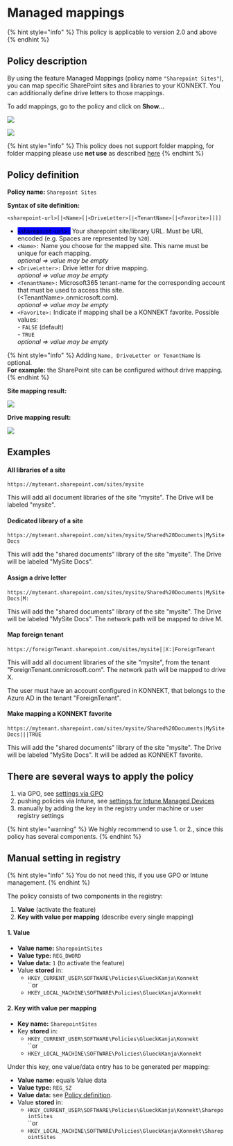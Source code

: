 # Managed mappings

{% hint style="info" %}
This policy is applicable to version 2.0 and above
{% endhint %}

## Policy description

By using the feature Managed Mappings (policy name `"Sharepoint Sites"`), you can map specific SharePoint sites and libraries to your KONNEKT. You can additionally define drive letters to those mappings.

To add mappings, go to the policy and click on **Show...**

![](<../../.gitbook/assets/2021-08-18 09\_44\_27-192.168.2.50 - Remote Desktop Connection.png>)

![](<../../.gitbook/assets/2022-08-19 11\_17\_20-LabServer ‎- Remotedesktop.png>)

{% hint style="info" %}
This policy does not support folder mapping, for folder mapping please use **net use**  as described [here](assign-drive-letters.md#assign-drive-letters-to-other-folders-using-net-use)
{% endhint %}

## **Policy definition**

**Policy name:** `Sharepoint Sites`&#x20;

**Syntax of site definition:**&#x20;

```
<sharepoint-url>[|<Name>[|<DriveLetter>[|<TenantName>[|<Favorite>]]]]
```

* <mark style="background-color:blue;">`<sharepoint-url>:`</mark> Your sharepoint site/library URL. Must be URL encoded (e.g. Spaces are represented by `%20`).
* `<Name>:` Name you choose for the mapped site. This name must be unique for each mapping.\
  _optional => value may be empty_
* `<DriveLetter>:` Drive letter for drive mapping.\
  _optional => value may be empty_
* `<TenantName>:` Microsoft365 tenant-name for the corresponding account that must be used to access this site. (\<TenantName>.onmicrosoft.com).\
  _optional => value may be empty_
* `<Favorite>:` Indicate if mapping shall be a KONNEKT favorite. Possible values:\
  \- `FALSE` (default)\
  \- `TRUE`\
  _optional => value may be empty_

{% hint style="info" %}
Adding `Name, DriveLetter or TenantName` is optional. \
**For example:** the SharePoint site can be configured without drive mapping.
{% endhint %}

**Site mapping result:**

![](<../../.gitbook/assets/2021-08-19 10\_10\_40-192.168.2.50 - Remote Desktop Connection (2).png>)

**Drive mapping result:**

![](<../../.gitbook/assets/2021-08-19 10\_20\_06-192.168.2.50 - Remote Desktop Connection.png>)

## **Examples**

#### All libraries of a site

`https://mytenant.sharepoint.com/sites/mysite`

This will add all document libraries of the site "mysite". The Drive will be labeled "mysite".

#### Dedicated library of a site

`https://mytenant.sharepoint.com/sites/mysite/Shared%20Documents|MySite Docs`

This will add the "shared documents" library of the site "mysite". The Drive will be labeled "MySite Docs".

#### Assign a drive letter

`https://mytenant.sharepoint.com/sites/mysite/Shared%20Documents|MySite Docs|M:`&#x20;

This will add the "shared documents" library of the site "mysite". The Drive will be labeled "MySite Docs". The network path will be mapped to drive M.

#### Map foreign tenant

`https://foreignTenant.sharepoint.com/sites/mysite||X:|ForeignTenant`

This will add all document libraries of the site "mysite", from the tenant "ForeignTenant.onmicrosoft.com". The network path will be mapped to drive X.&#x20;

The user must have an account configured in KONNEKT, that belongs to the Azure AD in the tenant "ForeignTenant".

#### Make mapping a KONNEKT favorite

`https://mytenant.sharepoint.com/sites/mysite/Shared%20Documents|MySite Docs|||TRUE`

This will add the "shared documents" library of the site "mysite". The Drive will be labeled "MySite Docs". It will be added as KONNEKT favorite.

## **There are several ways to apply the policy**

1. via GPO, see [settings via GPO](../management-options/settings-via-gpo.md)
2. pushing policies via Intune, see [settings for Intune Managed Devices](../management-options/setting-for-intune-managed-devices/)
3. manually by adding the key in the registry under machine or user registry settings

{% hint style="warning" %}
We highly recommend to use 1. or 2., since this policy has several components.
{% endhint %}

## Manual setting in registry

{% hint style="info" %}
You do not need this, if you use GPO or Intune management.
{% endhint %}

The policy consists of two components in the registry:

1. **Value** (activate the feature)
2. **Key with value per mapping** (describe every single mapping)

#### **1. Value**

* **Value name:** `SharepointSites`
* **Value type:** `REG_DWORD`
* **Value data:** `1` (to activate the feature)
* Value **stored** in:
  * `HKEY_CURRENT_USER\SOFTWARE\Policies\GlueckKanja\Konnekt`\
    ``or
  * `HKEY_LOCAL_MACHINE\SOFTWARE\Policies\GlueckKanja\Konnekt`

#### **2. Key with value per mapping**

* **Key name:** `SharepointSites`
* Key **stored** in:
  * `HKEY_CURRENT_USER\SOFTWARE\Policies\GlueckKanja\Konnekt`\
    ``or
  * `HKEY_LOCAL_MACHINE\SOFTWARE\Policies\GlueckKanja\Konnekt`

Under this key, one value/data entry has to be generated per mapping:

* **Value name:** equals Value data
* **Value type:** `REG_SZ`
* **Value data:** see [Policy definition](administrative-mappings.md#policy-definition).
* Value **stored** in:
  * `HKEY_CURRENT_USER\SOFTWARE\Policies\GlueckKanja\Konnekt\SharepointSites`\
    ``or
  * `HKEY_LOCAL_MACHINE\SOFTWARE\Policies\GlueckKanja\Konnekt\SharepointSites`
